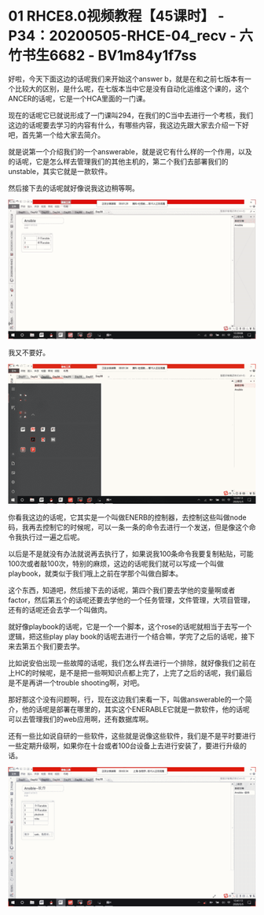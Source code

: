 # 01 RHCE8.0视频教程【45课时】 - P34：20200505-RHCE-04_recv - 六竹书生6682 - BV1m84y1f7ss

好啦，今天下面这边的话呢我们来开始这个answer b，就是在和之前七版本有一个比较大的区别，是什么呢，在七版本当中它是没有自动化运维这个课的，这个ANCER的话呢，它是一个HCA里面的一门课。

现在的话呢它已就说形成了一门课叫294，在我们的C当中去进行一个考核，我们这边的话呢要去学习的内容有什么，有哪些内容，我这边先跟大家去介绍一下好吧，首先第一个给大家去简介。

就是说第一个介绍我们的一个answerable，就是说它有什么样的一个作用，以及的话呢，它是怎么样去管理我们的其他主机的，第二个我们去部署我们的unstable，其实它就是一款软件。

然后接下去的话呢就好像说我这边稍等啊。

![](img/09ea1032d597c013f7a4a793302f78fb_1.png)

我又不要好。

![](img/09ea1032d597c013f7a4a793302f78fb_3.png)

你看我这边的话呢，它其实是一个叫做ENERB的控制器，去控制这些叫做node码，我再去控制它的时候呢，可以一条一条的命令去进行一个发送，但是像这个命令我执行过一遍之后呢。

以后是不是就没有办法就说再去执行了，如果说我100条命令我要复制粘贴，可能100次或者敲100次，特别的麻烦，这边的话呢我们就可以写成一个叫做playbook，就类似于我们哦上之前在学那个叫做白脚本。

这个东西，知道吧，然后接下去的话呢，第四个我们要去学他的变量啊或者factor，然后第五个的话呢还要去学他的一个任务管理，文件管理，大项目管理，还有的话呢还会去学一个叫做肉。

就好像playbook的话呢，它是一个一个脚本，这个rose的话呢就相当于去写一个逻辑，把这些play play book的话呢去进行一个结合嘛，学完了之后的话呢，接下来去第五个我们要去学。

比如说安伯出现一些故障的话呢，我们怎么样去进行一个排除，就好像我们之前在上HC的时候呢，是不是把一些啊知识点都上完了，上完了之后的话呢，我们最后是不是再讲一个trouble shooting啊，对吧。

那好那这个没有问题啊，行，现在这边我们来看一下，叫做answerable的一个简介，他的话呢是部署在哪里的，其实这个ENERABLE它就是一款软件，他的话呢可以去管理我们的web应用啊，还有数据库啊。

还有一些比如说自研的一些软件，这些就是说像这些软件，我们是不是平时要进行一些定期升级啊，如果你在十台或者100台设备上去进行安装了，要进行升级的话。



![](img/09ea1032d597c013f7a4a793302f78fb_5.png)